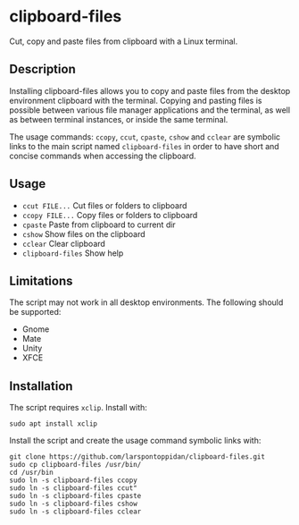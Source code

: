 # clipboard-files
Cut, copy and paste files from clipboard with a Linux terminal.

## Description
Installing clipboard-files allows you to copy and paste files from the desktop environment clipboard with the terminal. Copying and pasting files is possible between various file manager applications and the terminal, as well as between terminal instances, or inside the same terminal.

The usage commands: `ccopy`, `ccut`, `cpaste`, `cshow` and `cclear` are symbolic links to the main script named `clipboard-files` in order to have short and concise commands when accessing the clipboard.

## Usage

- `ccut FILE...` Cut files or folders to clipboard
- `ccopy FILE...` Copy files or folders to clipboard
- `cpaste` Paste from clipboard to current dir
- `cshow` Show files on the clipboard
- `cclear` Clear clipboard
- `clipboard-files` Show help

## Limitations

The script may not work in all desktop environments. The following should be supported:

- Gnome
- Mate
- Unity
- XFCE

## Installation

The script requires `xclip`. Install with:

```text
sudo apt install xclip
```

Install the script and create the usage command symbolic links with:

```text
git clone https://github.com/larspontoppidan/clipboard-files.git
sudo cp clipboard-files /usr/bin/
cd /usr/bin
sudo ln -s clipboard-files ccopy
sudo ln -s clipboard-files ccut"
sudo ln -s clipboard-files cpaste
sudo ln -s clipboard-files cshow
sudo ln -s clipboard-files cclear
```
